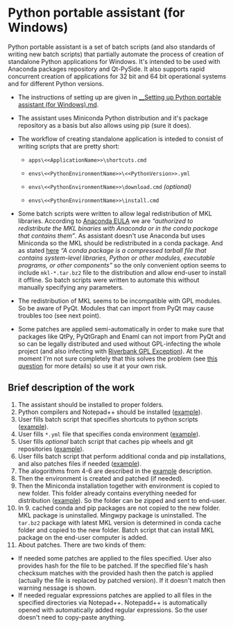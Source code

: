 # Python portable assistant (for Windows)


Python portable assistant is a set of batch scripts (and also standards of writing new batch scripts) that partially automate the process of creation of standalone Python applications for Windows. It's intended to be used with Anaconda packages repository and Qt-PySide. It also supports rapid concurrent creation of applications for 32 bit and 64 bit operational systems and for different Python versions. 

- The instructions of setting up are given in [__Setting up Python portable assistant (for Windows).md][setup].

- The assistant uses Miniconda Python distribution and it's package repository as a basis but also allows using pip (sure it does).

- The workflow of creating standalone application is inteded to consist of writing scripts that are pretty short:
    
    - `apps\<<ApplicationName>>\shortcuts.cmd`
	
    - `envs\<<PythonEnvironmentName>>\<<PythonVersion>>.yml`
	
    - `envs\<<PythonEnvironmentName>>\download.cmd` *(optional)*
	
    - `envs\<<PythonEnvironmentName>>\install.cmd`

- Some batch scripts were written to allow legal redistribution of MKL libraries. According to [Anaconda EULA](https://docs.continuum.io/anaconda/eula) we are *“authorized to redistribute the MKL binaries with Anaconda or in the conda package that contains them”*. As assistant doesn't use Anaconda but uses Miniconda so the MKL should be redistributed in a conda package. And as stated [here](http://conda.pydata.org/docs/intro.html) *“A conda package is a compressed tarball file that contains system-level libraries, Python or other modules, executable programs, or other components”* so the only convenient option seems to include `mkl-*.tar.bz2` file to the distribution and allow end-user to install it offline. So batch scripts were written to automate this without manually specifying any parameters.

- The redistribution of MKL seems to be incompatible with GPL modules. So be aware of PyQt. Modules that can import from PyQt may cause troubles too (see next point).

- Some patches are applied semi-automatically in order to make sure that packages like QtPy, PyQtGraph and Enaml can not import from PyQt and so can be legally distributed and used without GPL-infecting the whole project (and also infecting with [Riverbank GPL Exception](https://github.com/cms-externals/pyqt/blob/master/GPL_EXCEPTION.TXT)). At the moment I'm not sure completely that this solves the problem (see [this question](http://kiwi0fruit.tumblr.com/post/145394097575) for more details) so use it at your own risk.


## Brief description of the work

1. The assistant should be installed to proper folders.
2. Python compilers and Notepad++ should be installed ([example][setup]). 
3. User fills batch script that specifies shortcuts to python scripts ([example][shortcuts]).
4. User fills `*.yml` file that specifies conda environment ([example][enaml_test_yml]).
5. User fills *optional* batch script that caches pip wheels and git repositories ([example][enaml_test_download]).
6. User fills batch script that perform additional conda and pip installations, and also patches files if needed ([example][enaml_test_install]).
7. The alogorithms from 4-6 are described in the [example][enaml_test_information] description. 
8. Then the environment is created and patched (if needed).
9. Then the Miniconda installation together with environment is copied to new folder. This folder already contains everything needed for distribution ([example][output_example]). So the folder can be zipped and sent to end-user.
10. In 9. cached conda and pip packages are not copied to the new folder. MKL package is uninstalled. Mingwpy package is uninstalled. The `tar.bz2` package with latest MKL version is determined in conda cache folder and copied to the new folder. Batch script that can install MKL package on the end-user computer is added.
11. About patches. There are two kinds of them:
  - If needed some patches are applied to the files specified. User also provides hash for the file to be patched. If the specified file's hash checksum matches with the provided hash then the patch is applied (actually the file is replaced by patched version). If it doesn't match then warning nessage is shown.
  - If needed regualar expressions patches are applied to all files in the specified directories via Notepad++. Notepadd++ is automatically opened with automatically added regular expressions. So the user doesn't need to copy-paste anything.


[setup]: https://github.com/kiwi0fruit/python-portable-assistant/blob/master/__Setting%20up%20Python%20portable%20assistant%20(for%20Windows).md
[shortcuts]: https://github.com/kiwi0fruit/python-portable-assistant/blob/master/apps/pyqtgraph2enaml/shortcuts.cmd
[enaml_test_yml]: https://github.com/kiwi0fruit/python-portable-assistant/blob/master/envs/enaml_test/py27.yml
[enaml_test_download]: https://github.com/kiwi0fruit/python-portable-assistant/blob/master/envs/enaml_test/download.cmd
[enaml_test_install]: https://github.com/kiwi0fruit/python-portable-assistant/blob/master/envs/enaml_test/install.cmd
[enaml_test_information]: https://github.com/kiwi0fruit/python-portable-assistant/blob/master/envs/enaml_test/information.md
[output_example]: https://github.com/kiwi0fruit/python-portable-assistant/tree/master/__hidden/output_example_without_interpreter
